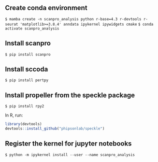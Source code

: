 ## Create conda environment
```$ mamba create -n scanpro_analysis python r-base=4.3 r-devtools r-seurat 'matplotlib>=3.8.4' anndata ipykernel ipywidgets cmake```
```$ conda activate scanpro_analysis ```

## Install scanpro
`$ pip install scanpro`

## Install sccoda
`$ pip install pertpy`

## Install propeller from the speckle package
`$ pip install rpy2`

In R, run:
```R
library(devtools)
devtools::install_github("phipsonlab/speckle")
```

## Register the kernel for jupyter notebooks
`$ python -m ipykernel install --user --name scanpro_analysis `